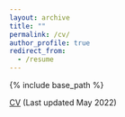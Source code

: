 ```yaml
---
layout: archive
title: ""
permalink: /cv/
author_profile: true
redirect_from:
  - /resume
---
```


{% include base_path %}

[CV](../files/Shengyu_Feng_CV.pdf) (Last updated May 2022)
